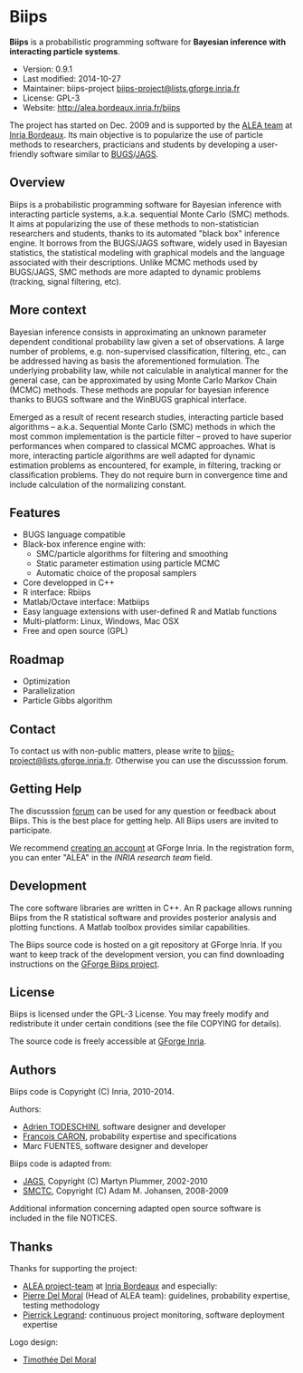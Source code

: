 Biips
=============================================================================
**Biips** is a probabilistic programming software for **Bayesian inference with interacting particle systems**.

- Version:       0.9.1
- Last modified: 2014-10-27
- Maintainer:    biips-project <biips-project@lists.gforge.inria.fr>
- License:       GPL-3
- Website:       <http://alea.bordeaux.inria.fr/biips>

The project has started on Dec. 2009 and is supported by the [ALEA team](http://alea.bordeaux.inria.fr/) at [Inria Bordeaux](http://www.inria.fr/centre/bordeaux).
Its main objective is to popularize the use of particle methods to researchers, practicians and students by developing a user-friendly software similar to [BUGS](http://www.mrc-bsu.cam.ac.uk/software/bugs/)/[JAGS](http://mcmc-jags.sourceforge.net/).

Overview
-----------------------------------------------------------------------------
 Biips is a probabilistic programming software for Bayesian inference with interacting particle systems, a.k.a. sequential Monte Carlo (SMC) methods.
 It aims at popularizing the use of these methods to non-statistician researchers and students, thanks to its automated "black box" inference engine.
 It borrows from the BUGS/JAGS software, widely used in Bayesian statistics, the statistical modeling with graphical models and the language associated with their descriptions.
 Unlike MCMC methods used by BUGS/JAGS, SMC methods are more adapted to dynamic problems (tracking, signal filtering, etc).

More context
-----------------------------------------------------------------------------
Bayesian inference consists in approximating an unknown parameter dependent conditional probability law given a set of observations. A large number of problems, e.g. non-supervised classification, filtering, etc., can be addressed having as basis the aforementioned formulation. The underlying probability law, while not calculable in analytical manner for the general case, can be approximated by using Monte Carlo Markov Chain (MCMC) methods. These methods are popular for bayesian inference thanks to BUGS software and the WinBUGS graphical interface.

Emerged as a result of recent research studies, interacting particle based algorithms – a.k.a. Sequential Monte Carlo (SMC) methods in which the most common implementation is the particle filter – proved to have superior performances when compared to classical MCMC approaches. What is more, interacting particle algorithms are well adapted for dynamic estimation problems as encountered, for example, in filtering, tracking or classification problems. They do not require burn in convergence time and include calculation of the normalizing constant.

Features
-----------------------------------------------------------------------------
- BUGS language compatible
- Black-box inference engine with:
    - SMC/particle algorithms for filtering and smoothing
    - Static parameter estimation using particle MCMC
    - Automatic choice of the proposal samplers
- Core developped in C++
- R interface: Rbiips
- Matlab/Octave interface: Matbiips
- Easy language extensions with user-defined R and Matlab functions
- Multi-platform: Linux, Windows, Mac OSX
- Free and open source (GPL)

Roadmap
-----------------------------------------------------------------------------
- Optimization
- Parallelization
- Particle Gibbs algorithm

Contact
-----------------------------------------------------------------------------
To contact us with non-public matters, please write to <biips-project@lists.gforge.inria.fr>.
Otherwise you can use the discusssion forum.

Getting Help
----------------------------------------------------------------------------- 
The discusssion [forum](https://gforge.inria.fr/forum/?group_id=2515) can be used for any question or feedback about Biips.
This is the best place for getting help. All Biips users are invited to participate.

We recommend [creating an account](https://gforge.inria.fr/account/register.php) at GForge Inria.
In the registration form, you can enter "ALEA" in the *INRIA research team* field.

Development
----------------------------------------------------------------------------- 
The core software libraries are written in C++.
An R package allows running Biips from the R statistical software and provides posterior analysis and plotting functions.
A Matlab toolbox provides similar capabilities.

The Biips source code is hosted on a git repository at GForge Inria. If you want to keep track of the development version, you can find downloading instructions on the [GForge Biips project](https://gforge.inria.fr/scm/?group_id=2515).

License
----------------------------------------------------------------------------- 
Biips is licensed under the GPL-3 License. You may freely modify and redistribute it under certain conditions (see the file COPYING for details).

The source code is freely accessible at [GForge Inria](https://gforge.inria.fr/projects/biips/).

Authors
-----------------------------------------------------------------------------
Biips code is Copyright (C) Inria, 2010-2014.

Authors:

- [Adrien TODESCHINI](https://sites.google.com/site/adrientodeschini/), software designer and developer
- [Francois CARON](http://www.stats.ox.ac.uk/~caron/), probability expertise and specifications
- Marc FUENTES, software designer and developer

Biips code is adapted from:

- [JAGS](http://mcmc-jags.sourceforge.net/), Copyright (C) Martyn Plummer, 2002-2010
- [SMCTC](http://www2.warwick.ac.uk/fac/sci/statistics/staff/academic-research/johansen/smctc/), Copyright (C) Adam M. Johansen, 2008-2009
  
Additional information concerning adapted open source software
is included in the file NOTICES.

Thanks
-----------------------------------------------------------------------------
Thanks for supporting the project:

- [ALEA project-team](http://alea.bordeaux.inria.fr) at [Inria Bordeaux](http://www.inria.fr/centre/bordeaux)
and especially:
- [Pierre Del Moral](http://www.math.u-bordeaux1.fr/~pdelmora/) (Head of ALEA team): guidelines, probability expertise, testing methodology
- [Pierrick Legrand](http://www.sm.u-bordeaux2.fr/~legrand/): continuous project monitoring, software deployment expertise

Logo design:

- [Timothée Del Moral](http://rubis3.blogspot.fr/)
